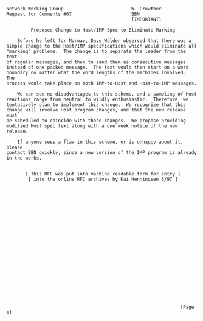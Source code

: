     Network Working Group                         W. Crowther
    Request for Comments #67                      BBN
                                                  [IMPORTANT]

             Proposed Change to Host/IMP Spec to Eliminate Marking

        Before he left for Norway, Dave Walden observed that there was a
    simple change to the Host/IMP specifications which would eliminate all
    "marking" problems.  The change is to separate the leader from the text
    of regular messages, and then to send them as consecutive messages
    instead of one packed message.  The text would then start on a word
    boundary no matter what the word lengths of the machines involved.  The
    process would take place on both IMP-to-Host and Host-to-IMP messages.

        We can see no disadvantages to this scheme, and a sampling of Host
    reactions range from neutral to wildly enthusiastic.  Therefore, we
    tentatively plan to implement this change.  We recognize that this
    change will involve Host program changes, and that the new release must
    be scheduled to coincide with those changes.  We propose providing
    modified Host spec text along with a one week notice of the new release.

        If anyone sees a flaw in this scheme, or is unhappy about it, please
    contact BBN quickly, since a new version of the IMP program is already
    in the works.


           [ This RFC was put into machine readable form for entry ]
            [ into the online RFC archives by Kai Henningsen 5/97 ]























                                                                    [Page 1]
